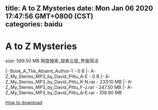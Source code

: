 
title: A to Z Mysteries
date: Mon Jan 06 2020 17:47:56 GMT+0800 (CST)    
categories: baidu
---

# A to Z Mysteries
size: 589.50 MB
 网盘搜索_探索云盘_界面简洁
 
|- Book_A_The_Absent_Author-1 - 0 B
|- A-Z_My_Steries_MP3_by_David_Pittu_A-E - 0 B
|- A-Z_My_Steries_MP3_by_David_Pittu_K-N.rar - 233.10 MB
|- A-Z_My_Steries_MP3_by_David_Pittu_F-J.rar - 247.50 MB
|- A-Z_My_Steries_MP3_by_David_Pittu_A-E.rar - 108.90 MB

[How to download](https://bpcam.bemobtrk.com/go/2ceec3aa-1ca2-46d6-b9ff-aaa5c184517c?jno=181)
